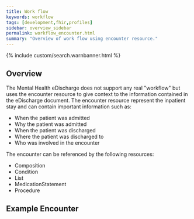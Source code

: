 ```yaml
---
title: Work flow
keywords: workflow
tags: [development,fhir,profiles]
sidebar: overview_sidebar
permalink: workflow_encounter.html
summary: "Overview of work flow using encounter resource."
---
```


{% include custom/search.warnbanner.html %}

## Overview ##

The Mental Health eDischarge does not support any real "workflow" but uses the encounter resource to give context to the information contained in the eDischarge document. The encounter resource represent the inpatient stay and can contain important information such as:
 
- When the patient was admitted
- Why the patient was admitted
- When the patient was discharged
- Where the patient was discharged to
- Who was involved in the encounter

The encounter can be referenced by the following resources:

- Composition
- Condition 
- List
- MedicationStatement
- Procedure

## Example Encounter ##

<script src="https://gist.github.com/IOPS-DEV/66bff9022f16f8341ec1f7b77391ac23.js"></script>




